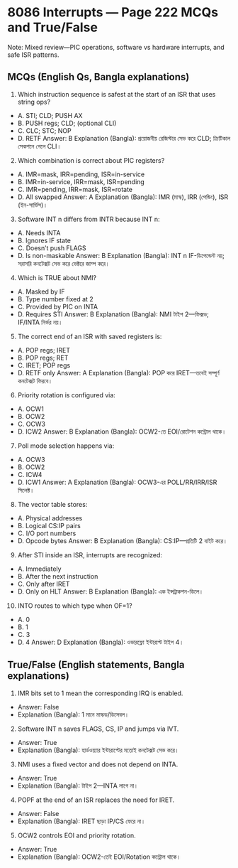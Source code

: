 # 8086 Interrupts — Page 222 MCQs and True/False

Note: Mixed review—PIC operations, software vs hardware interrupts, and safe ISR patterns.

## MCQs (English Qs, Bangla explanations)

1) Which instruction sequence is safest at the start of an ISR that uses string ops?
- A. STI; CLD; PUSH AX
- B. PUSH regs; CLD; (optional CLI)
- C. CLC; STC; NOP
- D. RETF
Answer: B
Explanation (Bangla): প্রয়োজনীয় রেজিস্টার সেভ করে CLD; ক্রিটিকাল সেকশনে গেলে CLI।

2) Which combination is correct about PIC registers?
- A. IMR=mask, IRR=pending, ISR=in-service
- B. IMR=in-service, IRR=mask, ISR=pending
- C. IMR=pending, IRR=mask, ISR=rotate
- D. All swapped
Answer: A
Explanation (Bangla): IMR (মাস্ক), IRR (পেন্ডিং), ISR (ইন-সার্ভিস)।

3) Software INT n differs from INTR because INT n:
- A. Needs INTA
- B. Ignores IF state
- C. Doesn’t push FLAGS
- D. Is non-maskable
Answer: B
Explanation (Bangla): INT n IF-ডিপেন্ডেন্ট নয়; সরাসরি কনটেক্সট সেভ করে ভেক্টরে জাম্প করে।

4) Which is TRUE about NMI?
- A. Masked by IF
- B. Type number fixed at 2
- C. Provided by PIC on INTA
- D. Requires STI
Answer: B
Explanation (Bangla): NMI টাইপ 2—ফিক্সড; IF/INTA নির্ভর নয়।

5) The correct end of an ISR with saved registers is:
- A. POP regs; IRET
- B. POP regs; RET
- C. IRET; POP regs
- D. RETF only
Answer: A
Explanation (Bangla): POP করে IRET—তবেই সম্পূর্ণ কনটেক্সট ফিরবে।

6) Priority rotation is configured via:
- A. OCW1
- B. OCW2
- C. OCW3
- D. ICW2
Answer: B
Explanation (Bangla): OCW2-তে EOI/রোটেশন কন্ট্রোল থাকে।

7) Poll mode selection happens via:
- A. OCW3
- B. OCW2
- C. ICW4
- D. ICW1
Answer: A
Explanation (Bangla): OCW3-এর POLL/RR/IRR/ISR সিলেক্ট।

8) The vector table stores:
- A. Physical addresses
- B. Logical CS:IP pairs
- C. I/O port numbers
- D. Opcode bytes
Answer: B
Explanation (Bangla): CS:IP—প্রতিটি 2 বাইট করে।

9) After STI inside an ISR, interrupts are recognized:
- A. Immediately
- B. After the next instruction
- C. Only after IRET
- D. Only on HLT
Answer: B
Explanation (Bangla): এক ইন্সট্রাকশন-ডিলে।

10) INTO routes to which type when OF=1?
- A. 0
- B. 1
- C. 3
- D. 4
Answer: D
Explanation (Bangla): ওভারফ্লো ইন্টারাপ্ট টাইপ 4।

## True/False (English statements, Bangla explanations)

1) IMR bits set to 1 mean the corresponding IRQ is enabled.
- Answer: False
- Explanation (Bangla): 1 মানে মাস্কড/ডিসেবল।

2) Software INT n saves FLAGS, CS, IP and jumps via IVT.
- Answer: True
- Explanation (Bangla): হার্ডওয়্যার ইন্টারাপ্টের মতোই কনটেক্সট সেভ করে।

3) NMI uses a fixed vector and does not depend on INTA.
- Answer: True
- Explanation (Bangla): টাইপ 2—INTA লাগে না।

4) POPF at the end of an ISR replaces the need for IRET.
- Answer: False
- Explanation (Bangla): IRET ছাড়া IP/CS ফেরে না।

5) OCW2 controls EOI and priority rotation.
- Answer: True
- Explanation (Bangla): OCW2-তেই EOI/Rotation কন্ট্রোল থাকে।
